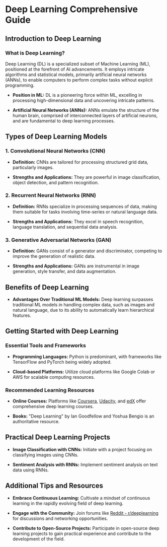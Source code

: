 # Deep Learning Comprehensive Guide

## Introduction to Deep Learning

### What is Deep Learning?

Deep Learning (DL) is a specialized subset of Machine Learning (ML), positioned at the forefront of AI advancements. It employs intricate algorithms and statistical models, primarily artificial neural networks (ANNs), to enable computers to perform complex tasks without explicit programming.

- **Position in ML:** DL is a pioneering force within ML, excelling in processing high-dimensional data and uncovering intricate patterns.

- **Artificial Neural Networks (ANNs):** ANNs emulate the structure of the human brain, comprised of interconnected layers of artificial neurons, and are fundamental to deep learning processes.

## Types of Deep Learning Models

### 1. Convolutional Neural Networks (CNN)

- **Definition:** CNNs are tailored for processing structured grid data, particularly images.

- **Strengths and Applications:** They are powerful in image classification, object detection, and pattern recognition.

### 2. Recurrent Neural Networks (RNN)

- **Definition:** RNNs specialize in processing sequences of data, making them suitable for tasks involving time-series or natural language data.

- **Strengths and Applications:** They excel in speech recognition, language translation, and sequential data analysis.

### 3. Generative Adversarial Networks (GAN)

- **Definition:** GANs consist of a generator and discriminator, competing to improve the generation of realistic data.

- **Strengths and Applications:** GANs are instrumental in image generation, style transfer, and data augmentation.

## Benefits of Deep Learning

- **Advantages Over Traditional ML Models:** Deep learning surpasses traditional ML models in handling complex data, such as images and natural language, due to its ability to automatically learn hierarchical features.

## Getting Started with Deep Learning

### Essential Tools and Frameworks

- **Programming Languages:** Python is predominant, with frameworks like TensorFlow and PyTorch being widely adopted.
  
- **Cloud-based Platforms:** Utilize cloud platforms like Google Colab or AWS for scalable computing resources.

### Recommended Learning Resources

- **Online Courses:** Platforms like [Coursera](https://www.coursera.org/), [Udacity](https://www.udacity.com/), and [edX](https://www.edx.org/) offer comprehensive deep learning courses.
  
- **Books:** "Deep Learning" by Ian Goodfellow and Yoshua Bengio is an authoritative resource.

## Practical Deep Learning Projects

- **Image Classification with CNNs:** Initiate with a project focusing on classifying images using CNNs.
  
- **Sentiment Analysis with RNNs:** Implement sentiment analysis on text data using RNNs.

## Additional Tips and Resources

- **Embrace Continuous Learning:** Cultivate a mindset of continuous learning in the rapidly evolving field of deep learning.
  
- **Engage with the Community:** Join forums like [Reddit - r/deeplearning](https://www.reddit.com/r/deeplearning/) for discussions and networking opportunities.
  
- **Contribute to Open-Source Projects:** Participate in open-source deep learning projects to gain practical experience and contribute to the development of the field.
